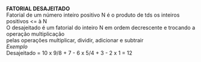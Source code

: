 **FATORIAL DESAJEITADO**
<br/>Fatorial de um número inteiro positivo N é o produto de tds os inteiros positivos <= à N
<br/>O desajeitado é um fatorial do inteiro N em ordem decrescente e trocando a operação multiplicação
<br/> pelas operações multiplicar, dividir, adicionar e subtrair
<br/> *Exemplo*<br/>
Desajeitado = 10 x 9/8 + 7 - 6 x 5/4 + 3 - 2 x 1 = 12